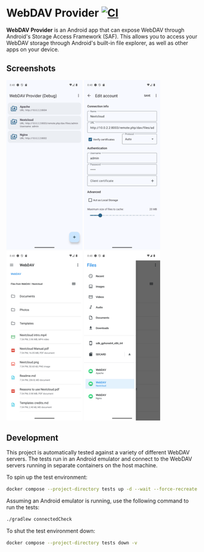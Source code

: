 # WebDAV Provider [![CI](https://github.com/alexbakker/webdav-provider/workflows/build/badge.svg)](https://github.com/alexbakker/webdav-provider/actions?query=workflow%3Abuild)

__WebDAV Provider__ is an Android app that can expose WebDAV through Android's
Storage Access Framework (SAF). This allows you to access your WebDAV storage
through Android's built-in file explorer, as well as other apps on your device.

## Screenshots

[<img src="screenshots/screenshot1.png"
width="200">](screenshots/screenshot1.png) [<img
src="screenshots/screenshot2.png" width="200">](screenshots/screenshot2.png)
[<img src="screenshots/screenshot3.png"
width="200">](screenshots/screenshot3.png) [<img
src="screenshots/screenshot4.png" width="200">](screenshots/screenshot4.png)

## Development

This project is automatically tested against a variety of different WebDAV servers. The tests run in an Android emulator and connect to the WebDAV servers running in separate containers on the host machine. 

To spin up the test environment:

```sh
docker compose --project-directory tests up -d --wait --force-recreate --build --renew-anon-volumes --remove-orphans
```

Assuming an Android emulator is running, use the following command to run the tests:

```sh
./gradlew connectedCheck
```

To shut the test environment down:

```sh
docker compose --project-directory tests down -v
```
